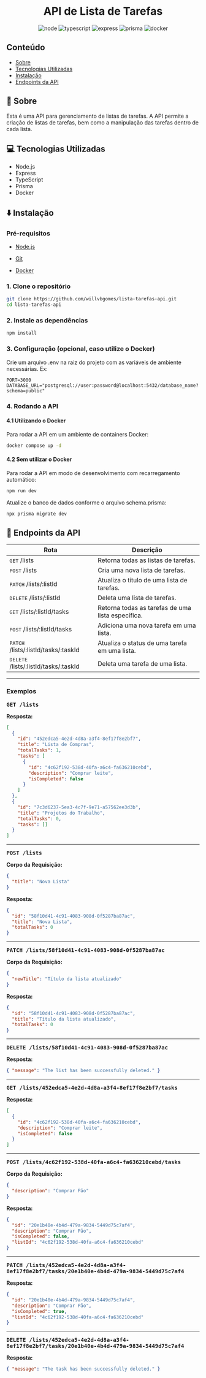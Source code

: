 [Node Badge]: https://img.shields.io/badge/Node.js-5fa04e?style=for-the-badge&logo=nodedotjs&labelColor=000
[Typescript Badge]: https://img.shields.io/badge/TypeScript-3178c6?style=for-the-badge&logo=typescript&labelColor=000
[Express Badge]: https://img.shields.io/badge/Express-000?style=for-the-badge&logo=express&labelColor=000
[Prisma Badge]: https://img.shields.io/badge/Prisma-2d3748?style=for-the-badge&logo=prisma&labelColor=000
[Docker Badge]: https://img.shields.io/badge/Docker-2496ed?style=for-the-badge&logo=docker&labelColor=000

<h1 align="center" style="font-weight: bold;">API de Lista de Tarefas</h1>

<div align="center">

![node][Node Badge]
![typescript][Typescript Badge]
![express][Express Badge]
![prisma][Prisma Badge]
![docker][Docker Badge]

</div>

## Conteúdo

- [Sobre](#pushpin-sobre)
- [Tecnologias Utilizadas](#computer-tecnologias-utilizadas)
- [Instalação](#arrow_down-instalação)
- [Endpoints da API](#dart-endpoints-da-api)

## :pushpin: Sobre

Esta é uma API para gerenciamento de listas de tarefas. A API permite a criação de listas de tarefas, bem como a manipulação das tarefas dentro de cada lista.

## :computer: Tecnologias Utilizadas

- Node.js
- Express
- TypeScript
- Prisma
- Docker

## :arrow_down: Instalação

### Pré-requisitos

- [Node.js](https://nodejs.org/en/download/current)

- [Git](https://git-scm.com/downloads)

- [Docker](https://www.docker.com/get-started)

### 1. Clone o repositório

```bash
git clone https://github.com/willvbgomes/lista-tarefas-api.git
cd lista-tarefas-api
```

### 2. Instale as dependências

```bash
npm install
```

### 3. Configuração (opcional, caso utilize o Docker)

Crie um arquivo .env na raiz do projeto com as variáveis de ambiente necessárias. Ex:

```
PORT=3000
DATABASE_URL="postgresql://user:password@localhost:5432/database_name?schema=public"
```

### 4. Rodando a API

#### 4.1 Utilizando o Docker

Para rodar a API em um ambiente de containers Docker:

```bash
docker compose up -d
```

#### 4.2 Sem utilizar o Docker

Para rodar a API em modo de desenvolvimento com recarregamento automático:

```bash
npm run dev
```

Atualize o banco de dados conforme o arquivo schema.prisma:

```bash
npx prisma migrate dev
```

## :dart: Endpoints da API

| Rota                                           | Descrição                                         |
| ---------------------------------------------- | ------------------------------------------------- |
| <kbd>GET</kbd> /lists                          | Retorna todas as listas de tarefas.               |
| <kbd>POST</kbd> /lists                         | Cria uma nova lista de tarefas.                   |
| <kbd>PATCH</kbd> /lists/:listId                | Atualiza o título de uma lista de tarefas.        |
| <kbd>DELETE</kbd> /lists/:listId               | Deleta uma lista de tarefas.                      |
| <kbd>GET</kbd> /lists/:listId/tasks            | Retorna todas as tarefas de uma lista específica. |
| <kbd>POST</kbd> /lists/:listId/tasks           | Adiciona uma nova tarefa em uma lista.            |
| <kbd>PATCH</kbd> /lists/:listId/tasks/:taskId  | Atualiza o status de uma tarefa em uma lista.     |
| <kbd>DELETE</kbd> /lists/:listId/tasks/:taskId | Deleta uma tarefa de uma lista.                   |

---

### Exemplos

<kbd>**GET /lists**</kbd>

**Resposta:**

```json
[
  {
    "id": "452edca5-4e2d-4d8a-a3f4-8ef17f8e2bf7",
    "title": "Lista de Compras",
    "totalTasks": 1,
    "tasks": [
      {
        "id": "4c62f192-538d-40fa-a6c4-fa636210cebd",
        "description": "Comprar leite",
        "isCompleted": false
      }
    ]
  },
  {
    "id": "7c3d6237-5ea3-4c7f-9e71-a57562ee3d3b",
    "title": "Projetos do Trabalho",
    "totalTasks": 0,
    "tasks": []
  }
]
```

---

<kbd>**POST /lists**</kbd>

**Corpo da Requisição:**

```json
{
  "title": "Nova Lista"
}
```

**Resposta:**

```json
{
  "id": "58f10d41-4c91-4083-908d-0f5287ba87ac",
  "title": "Nova Lista",
  "totalTasks": 0
}
```

---

<kbd>**PATCH /lists/58f10d41-4c91-4083-908d-0f5287ba87ac**</kbd>

**Corpo da Requisição:**

```json
{
  "newTitle": "Título da lista atualizado"
}
```

**Resposta:**

```json
{
  "id": "58f10d41-4c91-4083-908d-0f5287ba87ac",
  "title": "Título da lista atualizado",
  "totalTasks": 0
}
```

---

<kbd>**DELETE /lists/58f10d41-4c91-4083-908d-0f5287ba87ac**</kbd>

**Resposta:**

```json
{ "message": "The list has been successfully deleted." }
```

---

<kbd>**GET /lists/452edca5-4e2d-4d8a-a3f4-8ef17f8e2bf7/tasks**</kbd>

**Resposta:**

```json
[
  {
    "id": "4c62f192-538d-40fa-a6c4-fa636210cebd",
    "description": "Comprar leite",
    "isCompleted": false
  }
]
```

---

<kbd>**POST /lists/4c62f192-538d-40fa-a6c4-fa636210cebd/tasks**</kbd>

**Corpo da Requisição:**

```json
{
  "description": "Comprar Pão"
}
```

**Resposta:**

```json
{
  "id": "20e1b40e-4b4d-479a-9834-5449d75c7af4",
  "description": "Comprar Pão",
  "isCompleted": false,
  "listId": "4c62f192-538d-40fa-a6c4-fa636210cebd"
}
```

---

<kbd>**PATCH /lists/452edca5-4e2d-4d8a-a3f4-8ef17f8e2bf7/tasks/20e1b40e-4b4d-479a-9834-5449d75c7af4**</kbd>

**Resposta:**

```json
{
  "id": "20e1b40e-4b4d-479a-9834-5449d75c7af4",
  "description": "Comprar Pão",
  "isCompleted": true,
  "listId": "4c62f192-538d-40fa-a6c4-fa636210cebd"
}
```

---

<kbd>**DELETE /lists/452edca5-4e2d-4d8a-a3f4-8ef17f8e2bf7/tasks/20e1b40e-4b4d-479a-9834-5449d75c7af4**</kbd>

**Resposta:**

```json
{ "message": "The task has been successfully deleted." }
```
